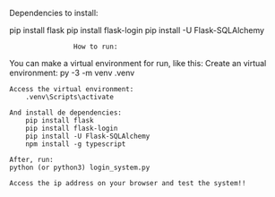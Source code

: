 Dependencies to install:

pip install flask
pip install flask-login
pip install -U Flask-SQLAlchemy

                    How to run:

You can make a virtual environment for run, like this:
    Create an virtual environment:
        py -3 -m venv .venv

    Access the virtual environment:
        .venv\Scripts\activate

    And install de dependencies:
        pip install flask
        pip install flask-login
        pip install -U Flask-SQLAlchemy
        npm install -g typescript

    After, run:
    python (or python3) login_system.py

    Access the ip address on your browser and test the system!!